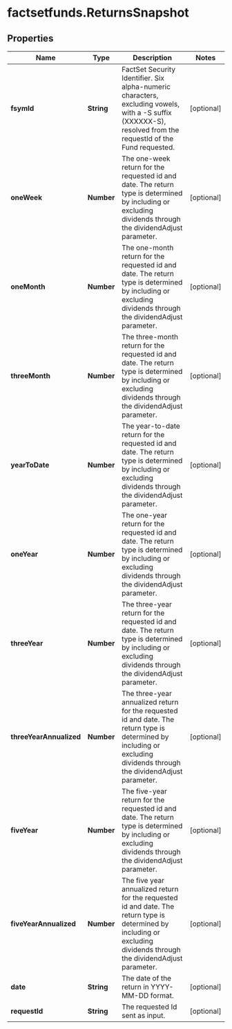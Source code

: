 # factsetfunds.ReturnsSnapshot

## Properties

Name | Type | Description | Notes
------------ | ------------- | ------------- | -------------
**fsymId** | **String** | FactSet Security Identifier. Six alpha-numeric characters, excluding vowels, with a -S suffix (XXXXXX-S), resolved from the requestId of the Fund requested. | [optional] 
**oneWeek** | **Number** | The one-week return for the requested id and date. The return type is determined by including or excluding dividends through the dividendAdjust parameter. | [optional] 
**oneMonth** | **Number** | The one-month return for the requested id and date. The return type is determined by including or excluding dividends through the dividendAdjust parameter. | [optional] 
**threeMonth** | **Number** | The three-month return for the requested id and date. The return type is determined by including or excluding dividends through the dividendAdjust parameter. | [optional] 
**yearToDate** | **Number** | The year-to-date return for the requested id and date. The return type is determined by including or excluding dividends through the dividendAdjust parameter. | [optional] 
**oneYear** | **Number** | The one-year return for the requested id and date. The return type is determined by including or excluding dividends through the dividendAdjust parameter. | [optional] 
**threeYear** | **Number** | The three-year return for the requested id and date. The return type is determined by including or excluding dividends through the dividendAdjust parameter. | [optional] 
**threeYearAnnualized** | **Number** | The three-year annualized return for the requested id and date. The return type is determined by including or excluding dividends through the dividendAdjust parameter. | [optional] 
**fiveYear** | **Number** | The five-year return for the requested id and date. The return type is determined by including or excluding dividends through the dividendAdjust parameter. | [optional] 
**fiveYearAnnualized** | **Number** | The five year annualized return for the requested id and date. The return type is determined by including or excluding dividends through the dividendAdjust parameter. | [optional] 
**date** | **String** | The date of the return in YYYY-MM-DD format. | [optional] 
**requestId** | **String** | The requested Id sent as input. | [optional] 


